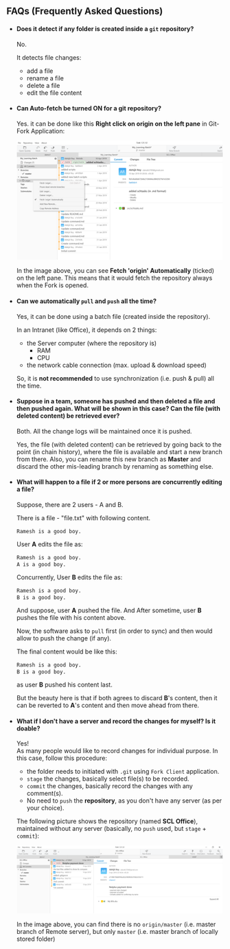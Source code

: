 ## FAQs (Frequently Asked Questions)
* #### Does it detect if any folder is created inside a `git` repository?
	No.<br/>
	
	It detects file changes:
	- add a file
	- rename a file
	- delete a file
	- edit the file content

* #### Can Auto-fetch be turned ON for a git repository?
	Yes. it can be done like this __Right click on origin on the left pane__ in Git-Fork Application:

	![auto_fetch Image](./images/Fork/auto_fetch.png)

	In the image above, you can see __Fetch 'origin' Automatically__ (ticked) on the left pane. This means that it would fetch the repository always when the Fork is opened.

* #### Can we automatically `pull` and `push` all the time?
	Yes, it can be done using a batch file (created inside the repository).

	In an Intranet (like Office), it depends on 2 things:
	- the Server computer (where the repository is)
		+ RAM
		+ CPU 
	- the network cable connection (max. upload & download speed)

	So, it is __not recommended__ to use synchronization (i.e. push & pull) all the time.

* #### Suppose in a team, someone has pushed and then deleted a file and then pushed again. What will be shown in this case? Can the file (with deleted content) be retrieved ever?
	Both. All the change logs will be maintained once it is pushed. <br/>

	Yes, the file (with deleted content) can be retrieved by going back to the point (in chain history), where the file is available and start a new branch from there. Also, you can rename this new branch as __Master__ and discard the other mis-leading branch by renaming as something else.

* #### What will happen to a file if 2 or more persons are concurrently editing a file?
	Suppose, there are 2 users - A and B.
	
	There is a file - "file.txt" with following content.
	```text
	Ramesh is a good boy.
	```

	User __A__ edits the file as:
	```text
	Ramesh is a good boy.
	A is a good boy.
	```

	Concurrently, User __B__ edits the file as:
	```text
	Ramesh is a good boy.
	B is a good boy.
	```

	And suppose, user __A__ pushed the file. And After sometime, user __B__ pushes the file with his content above.

	Now, the software asks to `pull` first (in order to sync) and then would allow to push the change (if any).

	The final content would be like this:
	```text
	Ramesh is a good boy.
	B is a good boy.
	```	
	as user __B__ pushed his content last.

	But the beauty here is that if both agrees to discard __B__'s content, then it can be reverted to __A__'s content and then move ahead from there.

* #### What if I don't have a server and record the changes for myself? Is it doable?
	Yes! <br/>
	As many people would like to record changes for individual purpose. In this case, follow this procedure:
	- the folder needs to initiated with `.git` using `Fork Client` application. 
	- `stage` the changes, basically select file(s) to be recorded.
	- `commit` the changes, basically record the changes with any comment(s).
	- No need to `push` the __repository__, as you don't have any server (as per your choice).

	The following picture shows the repository (named __SCL Office__), maintained without any server (basically, no `push` used, but `stage` + `commit`):

	![Repository without Server](./images/Fork/repository_without_server.png)

	In the image above, you can find there is no `origin/master` (i.e. master branch of Remote server), but only `master` (i.e. master branch of locally stored folder)





